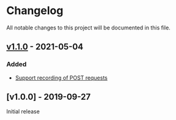 # Changelog
All notable changes to this project will be documented in this file.

<a name="v1.1.0"></a>
## [v1.1.0](https://github.com/comunica/ldf-recorder/compare/v1.0.0...v1.1.0) - 2021-05-04

### Added
* [Support recording of POST requests](https://github.com/comunica/ldf-recorder/commit/ca6e04b14c4a4b1c1e62a1d51d51963bf10cca74)

<a name="v1.0.0"></a>
## [v1.0.0] - 2019-09-27

Initial release

